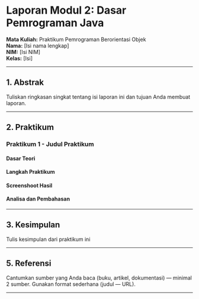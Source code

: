 # Laporan Modul 2: Dasar Pemrograman Java
**Mata Kuliah:** Praktikum Pemrograman Berorientasi Objek   
**Nama:** [Isi nama lengkap]  
**NIM:** [Isi NIM]  
**Kelas:** [Isi]

---

## 1. Abstrak
Tuliskan ringkasan singkat tentang isi laporan ini dan tujuan Anda membuat laporan.

---
## 2. Praktikum
### Praktikum 1 - Judul Praktikum
#### Dasar Teori
#### Langkah Praktikum
#### Screenshoot Hasil
#### Analisa dan Pembahasan


---

## 3. Kesimpulan

Tulis kesimpulan dari praktikum ini

---

## 5. Referensi
Cantumkan sumber yang Anda baca (buku, artikel, dokumentasi) — minimal 2 sumber. Gunakan format sederhana (judul — URL).

---
